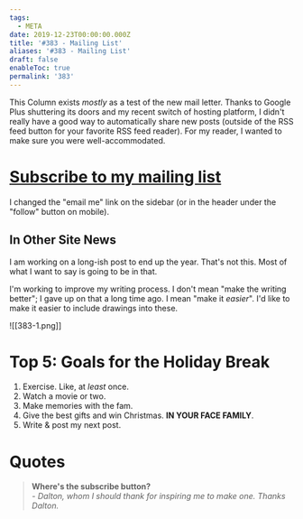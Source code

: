```yaml
---
tags:
  - META
date: 2019-12-23T00:00:00.000Z
title: '#383 - Mailing List'
aliases: '#383 - Mailing List'
draft: false
enableToc: true
permalink: '383'
---
```


This Column exists *mostly* as a test of the new mail letter. Thanks to Google Plus shuttering its doors and my recent switch of hosting platform, I didn't really have a good way to automatically share new posts (outside of the RSS feed button for your favorite RSS feed reader). For my reader, I wanted to make sure you were well-accommodated.

# [Subscribe to my mailing list](http://eepurl.com/gNPOV9)   

I changed the "email me" link on the sidebar (or in the header under the "follow" button on mobile). 

## In Other Site News

I am working on a long-ish post to end up the year. That's not this. Most of what I want to say is going to be in that. 

I'm working to improve my writing process. I don't mean "make the writing better"; I gave up on that a long time ago. I mean "make it *easier*". I'd like to make it easier to include drawings into these. 

![[383-1.png]]

# Top 5: Goals for the Holiday Break
1.  Exercise. Like, at *least* once.
2.  Watch a movie or two.
3.  Make memories with the fam.
4.  Give the best gifts and win Christmas. **IN YOUR FACE FAMILY**.
5.  Write & post my next post.


# Quotes  
> **Where's the subscribe button?**  
> *- Dalton, whom I should thank for inspiring me to make one. Thanks Dalton.*
